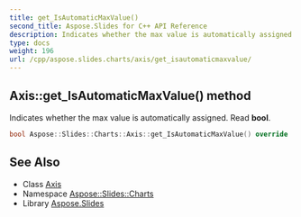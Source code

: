 ```yaml
---
title: get_IsAutomaticMaxValue()
second_title: Aspose.Slides for C++ API Reference
description: Indicates whether the max value is automatically assigned. Read bool.
type: docs
weight: 196
url: /cpp/aspose.slides.charts/axis/get_isautomaticmaxvalue/
---
```

## Axis::get_IsAutomaticMaxValue() method


Indicates whether the max value is automatically assigned. Read **bool**.

```cpp
bool Aspose::Slides::Charts::Axis::get_IsAutomaticMaxValue() override
```

## See Also

* Class [Axis](./)
* Namespace [Aspose::Slides::Charts](../)
* Library [Aspose.Slides](../../)